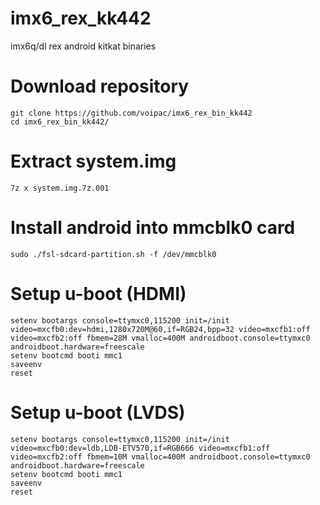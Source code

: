 # imx6_rex_kk442
imx6q/dl rex android kitkat binaries


# Download repository
    git clone https://github.com/voipac/imx6_rex_bin_kk442
    cd imx6_rex_bin_kk442/

# Extract system.img
    7z x system.img.7z.001
    
# Install android into mmcblk0 card
    sudo ./fsl-sdcard-partition.sh -f /dev/mmcblk0
    
# Setup u-boot (HDMI)
    setenv bootargs console=ttymxc0,115200 init=/init video=mxcfb0:dev=hdmi,1280x720M@60,if=RGB24,bpp=32 video=mxcfb1:off video=mxcfb2:off fbmem=28M vmalloc=400M androidboot.console=ttymxc0 androidboot.hardware=freescale
    setenv bootcmd booti mmc1
    saveenv
    reset

# Setup u-boot (LVDS)
    setenv bootargs console=ttymxc0,115200 init=/init video=mxcfb0:dev=ldb,LDB-ETV570,if=RGB666 video=mxcfb1:off video=mxcfb2:off fbmem=10M vmalloc=400M androidboot.console=ttymxc0 androidboot.hardware=freescale
    setenv bootcmd booti mmc1
    saveenv
    reset
